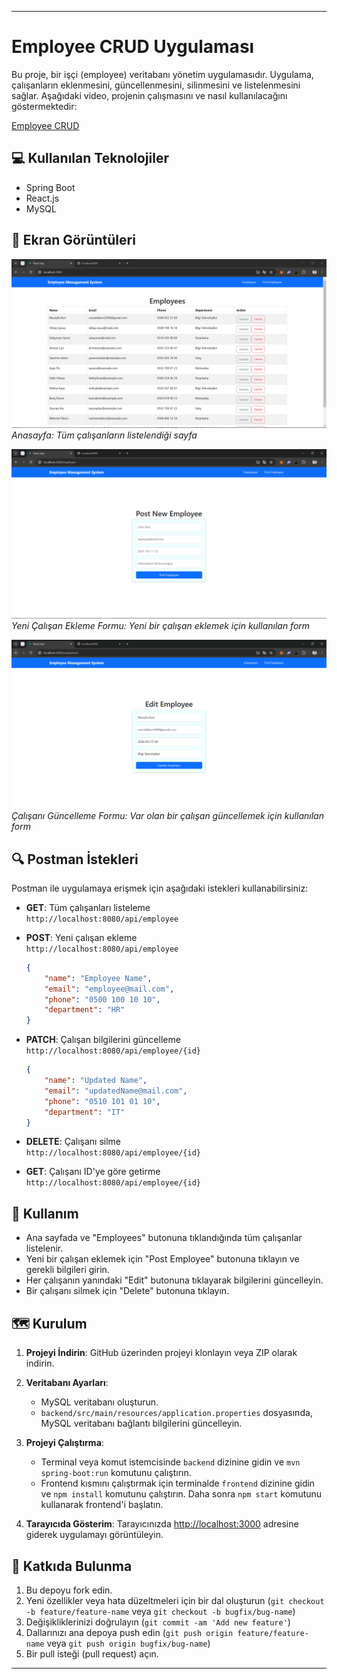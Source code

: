 
---

# Employee CRUD Uygulaması

Bu proje, bir işçi (employee) veritabanı yönetim uygulamasıdır. Uygulama, çalışanların eklenmesini, güncellenmesini, silinmesini ve listelenmesini sağlar. Aşağıdaki video, projenin çalışmasını ve nasıl kullanılacağını göstermektedir:

[Employee CRUD](https://youtu.be/RqgPoin6aCo)

## 💻 Kullanılan Teknolojiler

- Spring Boot
- React.js
- MySQL


## 🚀 Ekran Görüntüleri

![Anasayfa](dashboard.png)
_Anasayfa: Tüm çalışanların listelendiği sayfa_

![Yeni Çalışan Ekleme Formu](add_employee_form.png)
_Yeni Çalışan Ekleme Formu: Yeni bir çalışan eklemek için kullanılan form_

![Çalışanı Güncelleme Formu](update_employee_form.png)
_Çalışanı Güncelleme Formu: Var olan bir çalışan güncellemek için kullanılan form_



## 🔍 Postman İstekleri

Postman ile uygulamaya erişmek için aşağıdaki istekleri kullanabilirsiniz:

- **GET**: Tüm çalışanları listeleme  
  `http://localhost:8080/api/employee`

- **POST**: Yeni çalışan ekleme  
  `http://localhost:8080/api/employee`  
  ```json
  {
      "name": "Employee Name",
      "email": "employee@mail.com",
      "phone": "0500 100 10 10",
      "department": "HR"
  }
  ```

- **PATCH**: Çalışan bilgilerini güncelleme  
  `http://localhost:8080/api/employee/{id}`  
  ```json
  {
      "name": "Updated Name",
      "email": "updatedName@mail.com",
      "phone": "0510 101 01 10",
      "department": "IT"
  }
  ```

- **DELETE**: Çalışanı silme  
  `http://localhost:8080/api/employee/{id}`

- **GET**: Çalışanı ID'ye göre getirme  
  `http://localhost:8080/api/employee/{id}`



## 📝 Kullanım

- Ana sayfada ve "Employees" butonuna tıklandığında tüm çalışanlar listelenir.
- Yeni bir çalışan eklemek için "Post Employee" butonuna tıklayın ve gerekli bilgileri girin.
- Her çalışanın yanındaki "Edit" butonuna tıklayarak bilgilerini güncelleyin.
- Bir çalışanı silmek için "Delete" butonuna tıklayın.


##  🗺️ Kurulum

1. **Projeyi İndirin**: GitHub üzerinden projeyi klonlayın veya ZIP olarak indirin.

2. **Veritabanı Ayarları**:
   - MySQL veritabanı oluşturun.
   - `backend/src/main/resources/application.properties` dosyasında, MySQL veritabanı bağlantı bilgilerini güncelleyin.

3. **Projeyi Çalıştırma**:
   - Terminal veya komut istemcisinde `backend` dizinine gidin ve `mvn spring-boot:run` komutunu çalıştırın.
   - Frontend kısmını çalıştırmak için terminalde `frontend` dizinine gidin ve `npm install` komutunu çalıştırın. Daha sonra `npm start` komutunu kullanarak frontend'i başlatın.

4. **Tarayıcıda Gösterim**: Tarayıcınızda [http://localhost:3000](http://localhost:3000) adresine giderek uygulamayı görüntüleyin.


## 💬 Katkıda Bulunma

1. Bu depoyu fork edin.
2. Yeni özellikler veya hata düzeltmeleri için bir dal oluşturun (`git checkout -b feature/feature-name` veya `git checkout -b bugfix/bug-name`)
3. Değişikliklerinizi doğrulayın (`git commit -am 'Add new feature'`)
4. Dallarınızı ana depoya push edin (`git push origin feature/feature-name` veya `git push origin bugfix/bug-name`)
5. Bir pull isteği (pull request) açın.


---